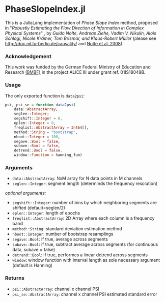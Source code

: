 # PhaseSlopeIndex.jl

This is a JuliaLang implementation of *Phase Slope Index* method, proposed in "*Robustly Estimating the Flow Direction of Information in Complex Physical Systems*" , by *Guido Nolte, Andreas Ziehe, Vadim V. Nikulin, Alois Schlögl, Nicole Krämer, Tom Brismar, and Klaus-Robert Müller* (please see http://doc.ml.tu-berlin.de/causality/ and [Nolte et al. 2008](http://link.aps.org/abstract/PRL/v100/e234101)).

### Acknowledgement
This work was funded by the German Federal Ministry of Education and Research [(BMBF)](https://www.bmbf.de/) in the project ALICE III under grant ref. 01IS18049B.

### Usage

The only exported function is `data2psi`:

```julia
psi, psi_se = function data2psi(
    data::AbstractArray,
    seglen::Integer;
    segshift::Integer = 0,
    eplen::Integer = 0,
    freqlist::AbstractArray = Int64[],
    method::String = "bootstrap",
    nboot::Integer = 100,
    segave::Bool = false,
    subave::Bool = false,
    detrend::Bool = false,
    window::Function = hanning_fun)
```

### Arguments
- `data::AbstractArray`: NxM array for N data points in M channels
- `seglen::Integer`: segment length (determinds the frequency resolution)

*optional arguments:*
- `segshift::Integer`: number of bins by which neighboring segments are shifted (default=seglen/2)
- `eplen::Integer`: length of epochs
- `freqlist::AbstractArray`: 2D Array where each column is a frequency band
- `method::String`: standard deviation estimation method
- `nboot::Integer`: number of bootstrap resamplings
- `segave::Bool`: if true, average across segments
- `subave::Bool`: if true, subtract average across segments (for continuous data, subave = false)
- `detrend::Bool`: if true, performes a linear detrend across segments
- `window`: window function with interval length as sole necessary argument (default is Hanning)

### Returns
- `psi::AbstractArray`: channel x channel PSI
- `psi_se::AbstractArray`: channel x channel PSI estimated standard error
